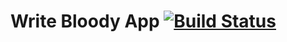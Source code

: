 # Write Bloody App [![Build Status](https://travis-ci.org/mysterycommand/writebloody-app.png?branch=master)](https://travis-ci.org/mysterycommand/writebloody-app)
